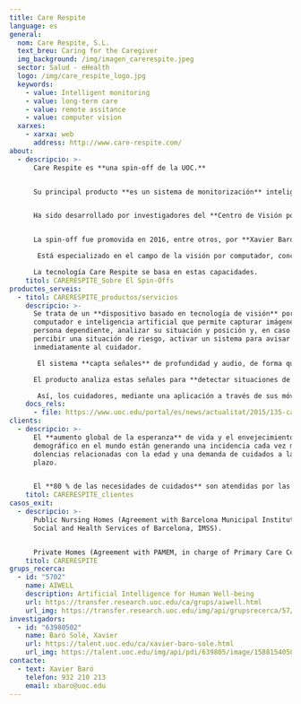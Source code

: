 ```yaml
---
title: Care Respite
language: es
general:
  nom: Care Respite, S.L.
  text_breu: Caring for the Caregiver
  img_background: /img/imagen_carerespite.jpeg
  sector: Salud - eHealth
  logo: /img/care_respite_logo.jpg
  keywords:
    - value: Intelligent monitoring
    - value: long-term care
    - value: remote assitance
    - value: computer vision
  xarxes:
    - xarxa: web
      address: http://www.care-respite.com/
about:
  - descripcio: >-
      Care Respite es **una spin-off de la UOC.** 


      Su principal producto **es un sistema de monitorización** inteligente dirigido a las personas que se dedican al cuidado de una persona con dependencia. 


      Ha sido desarrollado por investigadores del **Centro de Visión por Computador** (CVC), la Universitat Autònoma de Barcelona (UAB), la Universidad de Barcelona (UB) y la Universitat Oberta de Catalunya (UOC), junto con la empresa Acceplan. 


      La spin-off fue promovida en 2016, entre otros, por **Xavier Baró Solé**, investigador de la UOC que pertenece al grupo de investigación AIWELL.

       Está especializado en el campo de la visión por computador, concretamente en el reconocimiento facial de objetos y la **comprensión general de escenarios**. 

      La tecnología Care Respite se basa en estas capacidades.
    titol: CARERESPITE_Sobre El Spin-Offs
productes_serveis:
  - titol: CARERESPITE_productos/servicios
    descripcio: >-
      Se trata de un **dispositivo basado en tecnología de visión** por
      computador e inteligencia artificial que permite capturar imágenes de la
      persona dependiente, analizar su situación y posición y, en caso de
      percibir una situación de riesgo, activar un sistema para avisar
      inmediatamente al cuidador.

       El sistema **capta señales** de profundidad y audio, de forma que mantendrá el anonimato visual, en cualquier habitación. 

      El producto analiza estas señales para **detectar situaciones de riesgo**, como por ejemplo caídas o acciones fuera de la normalidad, y activa un sistema de avisos.

       Así, los cuidadores, mediante una aplicación a través de sus móviles, se convertirán en usuarios que podrán recibir las alarmas, personalizar el sistema y **visualizar a distancia** el comportamiento detectado.
    docs_rels:
      - file: https://www.uoc.edu/portal/es/news/actualitat/2015/135-care-respite.html
clients:
  - descripcio: >-
      El **aumento global de la esperanza** de vida y el envejecimiento
      demográfico en el mundo están generando una incidencia cada vez mayor de
      dolencias relacionadas con la edad y una demanda de cuidados a largo
      plazo. 


      El **80 % de las necesidades de cuidados** son atendidas por las familias, que, junto con los centros gerontológicos y las residencias de mayores, son los principales clientes de esta solución.
    titol: CARERESPITE_clientes
casos_exit:
  - descripcio: >-
      Public Nursing Homes (Agreement with Barcelona Municipal Institute of
      Social and Health Services of Barcelona, IMSS).


      Private Homes (Agreement with PAMEM, in charge of Primary Care Centres in Barcelona).
    titol: CARERESPITE
grups_recerca:
  - id: "5702"
    name: AIWELL
    description: Artificial Intelligence for Human Well-being
    url: https://transfer.research.uoc.edu/ca/grups/aiwell.html
    url_img: https://transfer.research.uoc.edu/img/api/grupsrecerca/57/image/1594206271178
investigadors:
  - id: "63980502"
    name: Baró Solé, Xavier
    url: https://talent.uoc.edu/ca/xavier-baro-sole.html
    url_img: https://talent.uoc.edu/img/api/pdi/639805/image/1588154058963
contacte:
  - text: Xavier Baró
    telefon: 932 210 213
    email: xbaro@uoc.edu
---
```

